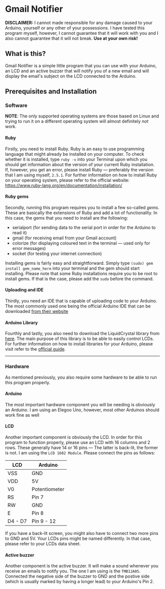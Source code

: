 # Gmail Notifier
__DISCLAIMER:__ I cannot made responsible for any damage caused to your Arduino, yourself or any other of your possessions. I have tested this program myself, however, I cannot guarantee that it will work with you and I also cannot guarantee that it will not break. __Use at your own risk!__

## What is this?
Gmail Notifier is a simple little program that you can use with your Arduino, an LCD and an active buzzer that will notify you of a new email and will display the email's subject on the LCD connected to the Arduino.

## Prerequisites and Installation
### Software
__NOTE__: The only supported operating systems are those based on Linux and trying to run it on a different operating system will almost definitely _not_ work.

#### Ruby
Firstly, you need to install Ruby. Ruby is an easy to use programming language that might already be installed on your computer. To check whether it is installed, type `ruby -v` into your Terminal upon which you should get information about the version of your current Ruby installation.
<br>
If, however, you get an error, please install Ruby — preferably the version that I am using myself, `2.5.1`. For further information on how to install Ruby on your operating system, please refer to the official website: https://www.ruby-lang.org/en/documentation/installation/

#### Ruby gems
Secondly, running this program requires you to install a few so-called _gems_. These are basically the extensions of Ruby and add a lot of functionality. In this case, the gems that you need to install are the following:
* serialport (for sending data to the serial port in order for the Arduino to read it)
* gmail (for receiving email from your Gmail account)
* colorize (for displaying coloured text in the terminal — used only for error messages)
* socket (for testing your internet connection)

Installing gems is fairly easy and straightforward. Simply type `(sudo) gem install gem_name_here` into your terminal and the gem should start installing. Please note that some Ruby installations require you to be root to install gems. If that is the case, please add the `sudo` before the command.

#### Uploading and IDE
Thirdly, you need an IDE that is capable of uploading code to your Arduino. The most commonly used one being the official Arduino IDE that can be downloaded [from their website](https://www.arduino.cc/en/Main/Software)

#### Arduino Library
Fourthly and lastly, you also need to download the LiquidCrystal library from [here](https://github.com/arduino-libraries/LiquidCrystal). The main purpose of this library is to be able to easily control LCDs.
For further information on how to install libraries for your Arduino, please visit refer to the [official guide](https://www.arduino.cc/en/Guide/Libraries).

-----

### Hardware
As mentioned previously, you also require some hardware to be able to run this program properly.

#### Arduino
The most important hardware component you will be needing is obviously an Arduino. I am using an Elegoo Uno, however, most other Arduinos should work fine as well

#### LCD
Another important component is obviously the LCD. In order for this program to function properly, please use an LCD with 16 columns and 2 rows. These generally have 14 or 16 pins — The latter is back-lit, the former is not. I am using the `LCD 1602 Module`.
Please connect the pins as follows:

|LCD|Arduino|
|------|-------|
VSS    |GND
VDD    |5V
V0     |Potentiometer
RS     |Pin 7
RW     |GND
E      |Pin 8
D4 - D7|Pin 9 - 12

If you have a back-lit screen, you might also have to connect two more pins to GND and 5V. Your LCDs pins might be named differently. In that case, please refer to your LCDs data sheet.

#### Active buzzer
Another component is the active buzzer. It will make a sound whenever you receive an emails to notify you. The one I am using is the `TMB12A05`. Connected the negative side of the buzzer to GND and the postive side (which is usually marked by having a longer lead) to your Arduino's Pin 2.
